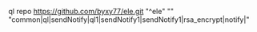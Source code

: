 ql repo https://github.com/byxy77/ele.git "^ele" "" "common|ql|sendNotify|ql1|sendNotify1|sendNotify1|rsa_encrypt|notify|"
